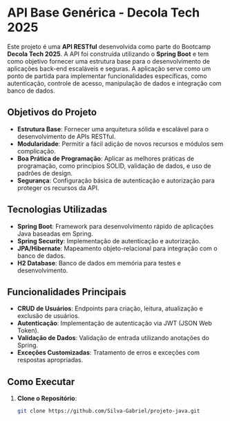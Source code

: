 # API Base Genérica - Decola Tech 2025

Este projeto é uma **API RESTful** desenvolvida como parte do Bootcamp **Decola Tech 2025**. A API foi construída utilizando o **Spring Boot** e tem como objetivo fornecer uma estrutura base para o desenvolvimento de aplicações back-end escaláveis e seguras. A aplicação serve como um ponto de partida para implementar funcionalidades específicas, como autenticação, controle de acesso, manipulação de dados e integração com banco de dados.

## Objetivos do Projeto

- **Estrutura Base**: Fornecer uma arquitetura sólida e escalável para o desenvolvimento de APIs RESTful.
- **Modularidade**: Permitir a fácil adição de novos recursos e módulos sem complicação.
- **Boa Prática de Programação**: Aplicar as melhores práticas de programação, como princípios SOLID, validação de dados, e uso de padrões de design.
- **Segurança**: Configuração básica de autenticação e autorização para proteger os recursos da API.

## Tecnologias Utilizadas

- **Spring Boot**: Framework para desenvolvimento rápido de aplicações Java baseadas em Spring.
- **Spring Security**: Implementação de autenticação e autorização.
- **JPA/Hibernate**: Mapeamento objeto-relacional para integração com o banco de dados.
- **H2 Database**: Banco de dados em memória para testes e desenvolvimento.

## Funcionalidades Principais

- **CRUD de Usuários**: Endpoints para criação, leitura, atualização e exclusão de usuários.
- **Autenticação**: Implementação de autenticação via JWT (JSON Web Token).
- **Validação de Dados**: Validação de entrada utilizando anotações do Spring.
- **Exceções Customizadas**: Tratamento de erros e exceções com respostas apropriadas.

## Como Executar

1. **Clone o Repositório**:
   ```bash
   git clone https://github.com/Silva-Gabriel/projeto-java.git
